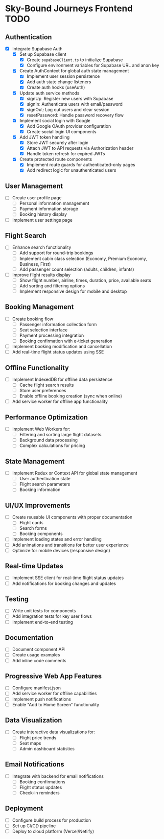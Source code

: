 # Sky-Bound Journeys Frontend TODO

## Authentication
- [x] Integrate Supabase Auth
  - [x] Set up Supabase client
    - [x] Create `supabaseClient.ts` to initialize Supabase
    - [x] Configure environment variables for Supabase URL and anon key
  - [x] Create AuthContext for global auth state management
    - [x] Implement user session persistence
    - [x] Add auth state change listeners
    - [x] Create auth hooks (useAuth)
  - [x] Update auth service methods
    - [x] signUp: Register new users with Supabase
    - [x] signIn: Authenticate users with email/password
    - [x] signOut: Log out users and clear session
    - [x] resetPassword: Handle password recovery flow
  - [x] Implement social login with Google
    - [x] Add Google OAuth provider configuration
    - [x] Create social login UI components
  - [x] Add JWT token handling
    - [x] Store JWT securely after login
    - [x] Attach JWT to API requests via Authorization header
    - [x] Handle token refresh for expired JWTs
  - [x] Create protected route components
    - [x] Implement route guards for authenticated-only pages
    - [x] Add redirect logic for unauthenticated users

## User Management
- [ ] Create user profile page
  - [ ] Personal information management
  - [ ] Payment information storage
  - [ ] Booking history display
- [ ] Implement user settings page

## Flight Search
- [ ] Enhance search functionality
  - [ ] Add support for round-trip bookings
  - [ ] Implement cabin class selection (Economy, Premium Economy, Business, First)
  - [ ] Add passenger count selection (adults, children, infants)
- [ ] Improve flight results display
  - [ ] Show flight number, airline, times, duration, price, available seats
  - [ ] Add sorting and filtering options
  - [ ] Implement responsive design for mobile and desktop

## Booking Management
- [ ] Create booking flow
  - [ ] Passenger information collection form
  - [ ] Seat selection interface
  - [ ] Payment processing integration
  - [ ] Booking confirmation with e-ticket generation
- [ ] Implement booking modification and cancellation
- [ ] Add real-time flight status updates using SSE

## Offline Functionality
- [ ] Implement IndexedDB for offline data persistence
  - [ ] Cache flight search results
  - [ ] Store user preferences
  - [ ] Enable offline booking creation (sync when online)
- [ ] Add service worker for offline app functionality

## Performance Optimization
- [ ] Implement Web Workers for:
  - [ ] Filtering and sorting large flight datasets
  - [ ] Background data processing
  - [ ] Complex calculations for pricing

## State Management
- [ ] Implement Redux or Context API for global state management
  - [ ] User authentication state
  - [ ] Flight search parameters
  - [ ] Booking information

## UI/UX Improvements
- [ ] Create reusable UI components with proper documentation
  - [ ] Flight cards
  - [ ] Search forms
  - [ ] Booking components
- [ ] Implement loading states and error handling
- [ ] Add animations and transitions for better user experience
- [ ] Optimize for mobile devices (responsive design)

## Real-time Updates
- [ ] Implement SSE client for real-time flight status updates
- [ ] Add notifications for booking changes and updates

## Testing
- [ ] Write unit tests for components
- [ ] Add integration tests for key user flows
- [ ] Implement end-to-end testing

## Documentation
- [ ] Document component API
- [ ] Create usage examples
- [ ] Add inline code comments

## Progressive Web App Features
- [ ] Configure manifest.json
- [ ] Add service worker for offline capabilities
- [ ] Implement push notifications
- [ ] Enable "Add to Home Screen" functionality

## Data Visualization
- [ ] Create interactive data visualizations for:
  - [ ] Flight price trends
  - [ ] Seat maps
  - [ ] Admin dashboard statistics

## Email Notifications
- [ ] Integrate with backend for email notifications
  - [ ] Booking confirmations
  - [ ] Flight status updates
  - [ ] Check-in reminders

## Deployment
- [ ] Configure build process for production
- [ ] Set up CI/CD pipeline
- [ ] Deploy to cloud platform (Vercel/Netlify)
